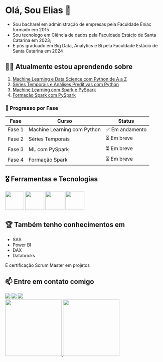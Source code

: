 
# Olá, Sou Elias 👋

* Sou bacharel em administração de empresas pela Faculdade Eniac formado em 2015 
* Sou tecnologo em Ciência de dados pela Faculdade Estácio de Santa Catarina em 2023; 
* E pós graduado em Big Data, Analytics e Bi pela Faculdade Estácio de Santa Catarina em 2024

## 👨‍🎓 Atualmente estou aprendendo sobre
1. [Machine Learning e Data Science com Python de A a Z](#)
2. [Séries Temporais e Análises Preditivas com Python](#)
3. [Machine Learning com Spark e PySpark](#)
4. [Formação Spark com PySpark](#)

### 🧠 Progresso por Fase

| Fase | Curso | Status |
|------|-------|--------|
| Fase 1 | Machine Learning com Python | ✅ Em andamento |
| Fase 2 | Séries Temporais | ⏳ Em breve |
| Fase 3 | ML com PySpark | ⏳ Em breve |
| Fase 4 | Formação Spark | ⏳ Em breve |

  
## 🎖 Ferramentas e Tecnologias

<img loading="lazy" src="https://cdn.jsdelivr.net/gh/devicons/devicon@latest/icons/microsoftsqlserver/microsoftsqlserver-original-wordmark.svg" width="60" height="60" />  <img loading="lazy" src="https://cdn.jsdelivr.net/gh/devicons/devicon@latest/icons/visualstudio/visualstudio-original.svg" width="60" height="60" />  <img loading="lazy" src="https://cdn.jsdelivr.net/gh/devicons/devicon@latest/icons/vscode/vscode-original.svg" width="60" height="60" /> <img loading="lazy" src="https://cdn.jsdelivr.net/gh/devicons/devicon@latest/icons/visualbasic/visualbasic-original.svg" width="60" height="60" />

## 🏆  Também tenho conhecimentos em 
* SAS
* Power BI
* DAX
* Databricks
  
E certificação Scrum Master em projetos


## 📫 Entre em contato comigo
<div>
<a href="https://www.linkedin.com/in/eliasbezerra" target="_blank"><img loading="lazy" src="https://img.shields.io/badge/-LinkedIn-%230077B5?style=for-the-badge&logo=linkedin&logoColor=white" target="_blank"></a>     
<a href="https://instagram.com/eliasbzr" target="_blank"><img loading="lazy" src="https://img.shields.io/badge/-Instagram-%23E4405F?style=for-the-badge&logo=instagram&logoColor=white" target="_blank"></a>
<a href = "mailto:eliasbzr@gmail.com"><img loading="lazy" src="https://img.shields.io/badge/Gmail-D14836?style=for-the-badge&logo=gmail&logoColor=white" target="_blank"></a>

</div>
        

<div>
<a href="https://github.com/EliasBzr">
<img loading="lazy" height="180em" src="https://github-readme-stats.vercel.app/api/top-langs/?username=Eliasbzr&layout=compact&langs_count=7&theme=dracula"/>
<img loading="lazy" height="180em" src="https://github-readme-stats.vercel.app/api?username=Eliasbzr&show_icons=true&theme=dracula&include_all_commits=true&count_private=true"/>
</div>
<!--
**Eliasbzr/EliasBzr** is a ✨ _special_ ✨ repository because its `README.md` (this file) appears on your GitHub profile.

Here are some ideas to get you started:

- 🔭 I’m currently working on ...
- 🌱 I’m currently learning ...
- 👯 I’m looking to collaborate on ...
- 🤔 I’m looking for help with ...
- 💬 Ask me about ...
- 📫 How to reach me: ...
- 😄 Pronouns: ...
- ⚡ Fun fact: ...
-->
